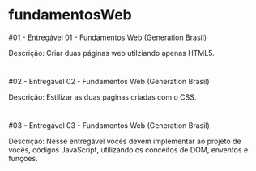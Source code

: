 # fundamentosWeb

<p> #01 - Entregável 01 - Fundamentos Web (Generation Brasil)</p>
<p> Descrição: Criar duas páginas web utilziando apenas HTML5.</p>

#

<p> #02 - Entregável 02 - Fundamentos Web (Generation Brasil)</p>
<p> Descrição: Estilizar as duas páginas criadas com o CSS.</p>

#

<p>#03 - Entregável 03 - Fundamentos Web (Generation Brasil)</p>
<p>Descrição: Nesse entregável vocês devem implementar ao projeto de vocês, códigos JavaScript, utilizando os conceitos de DOM, enventos e funções.</p>
